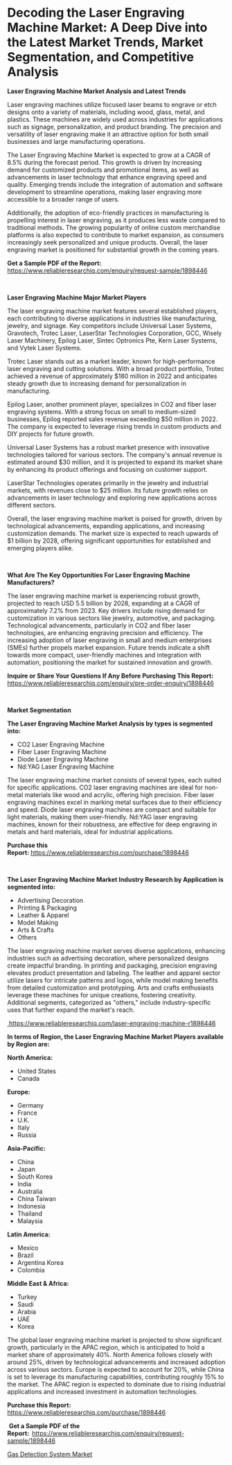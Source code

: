 <p><h1>Decoding the Laser Engraving Machine Market: A Deep Dive into the Latest Market Trends, Market Segmentation, and Competitive Analysis</h1></p><p><strong>Laser Engraving Machine Market Analysis and Latest Trends</strong></p>
<p><p>Laser engraving machines utilize focused laser beams to engrave or etch designs onto a variety of materials, including wood, glass, metal, and plastics. These machines are widely used across industries for applications such as signage, personalization, and product branding. The precision and versatility of laser engraving make it an attractive option for both small businesses and large manufacturing operations.</p><p>The Laser Engraving Machine Market is expected to grow at a CAGR of 8.5% during the forecast period. This growth is driven by increasing demand for customized products and promotional items, as well as advancements in laser technology that enhance engraving speed and quality. Emerging trends include the integration of automation and software development to streamline operations, making laser engraving more accessible to a broader range of users.</p><p>Additionally, the adoption of eco-friendly practices in manufacturing is propelling interest in laser engraving, as it produces less waste compared to traditional methods. The growing popularity of online custom merchandise platforms is also expected to contribute to market expansion, as consumers increasingly seek personalized and unique products. Overall, the laser engraving market is positioned for substantial growth in the coming years.</p></p>
<p><strong>Get a Sample PDF of the Report:&nbsp;</strong> <a href="https://www.reliableresearchiq.com/enquiry/request-sample/1898446?utm_campaign=2927&utm_medium=2&utm_source=Github&utm_content=ia&utm_term=08042025&utm_id=laser-engraving-machine">https://www.reliableresearchiq.com/enquiry/request-sample/1898446</a></p>
<p>&nbsp;</p>
<p><strong>Laser Engraving Machine Major Market Players</strong></p>
<p><p>The laser engraving machine market features several established players, each contributing to diverse applications in industries like manufacturing, jewelry, and signage. Key competitors include Universal Laser Systems, Gravotech, Trotec Laser, LaserStar Technologies Corporation, GCC, Wisely Laser Machinery, Epilog Laser, Sintec Optronics Pte, Kern Laser Systems, and Vytek Laser Systems.</p><p>Trotec Laser stands out as a market leader, known for high-performance laser engraving and cutting solutions. With a broad product portfolio, Trotec achieved a revenue of approximately $180 million in 2022 and anticipates steady growth due to increasing demand for personalization in manufacturing.</p><p>Epilog Laser, another prominent player, specializes in CO2 and fiber laser engraving systems. With a strong focus on small to medium-sized businesses, Epilog reported sales revenue exceeding $50 million in 2022. The company is expected to leverage rising trends in custom products and DIY projects for future growth.</p><p>Universal Laser Systems has a robust market presence with innovative technologies tailored for various sectors. The company's annual revenue is estimated around $30 million, and it is projected to expand its market share by enhancing its product offerings and focusing on customer support.</p><p>LaserStar Technologies operates primarily in the jewelry and industrial markets, with revenues close to $25 million. Its future growth relies on advancements in laser technology and exploring new applications across different sectors.</p><p>Overall, the laser engraving machine market is poised for growth, driven by technological advancements, expanding applications, and increasing customization demands. The market size is expected to reach upwards of $1 billion by 2028, offering significant opportunities for established and emerging players alike.</p></p>
<p>&nbsp;</p>
<p><strong>What Are The Key Opportunities For Laser Engraving Machine Manufacturers?</strong></p>
<p><p>The laser engraving machine market is experiencing robust growth, projected to reach USD 5.5 billion by 2028, expanding at a CAGR of approximately 7.2% from 2023. Key drivers include rising demand for customization in various sectors like jewelry, automotive, and packaging. Technological advancements, particularly in CO2 and fiber laser technologies, are enhancing engraving precision and efficiency. The increasing adoption of laser engraving in small and medium enterprises (SMEs) further propels market expansion. Future trends indicate a shift towards more compact, user-friendly machines and integration with automation, positioning the market for sustained innovation and growth.</p></p>
<p><strong>Inquire or Share Your Questions If Any Before Purchasing This Report:</strong> <a href="https://www.reliableresearchiq.com/enquiry/pre-order-enquiry/1898446?utm_campaign=2927&utm_medium=2&utm_source=Github&utm_content=ia&utm_term=08042025&utm_id=laser-engraving-machine">https://www.reliableresearchiq.com/enquiry/pre-order-enquiry/1898446</a></p>
<p>&nbsp;</p>
<p><strong>Market Segmentation</strong></p>
<p><strong>The Laser Engraving Machine Market Analysis by types is segmented into:</strong></p>
<p><ul><li>CO2 Laser Engraving Machine</li><li>Fiber Laser Engraving Machine</li><li>Diode Laser Engraving Machine</li><li>Nd:YAG Laser Engraving Machine</li></ul></p>
<p><p>The laser engraving machine market consists of several types, each suited for specific applications. CO2 laser engraving machines are ideal for non-metal materials like wood and acrylic, offering high precision. Fiber laser engraving machines excel in marking metal surfaces due to their efficiency and speed. Diode laser engraving machines are compact and suitable for light materials, making them user-friendly. Nd:YAG laser engraving machines, known for their robustness, are effective for deep engraving in metals and hard materials, ideal for industrial applications.</p></p>
<p><strong>Purchase this Report:&nbsp;</strong><a href="https://www.reliableresearchiq.com/purchase/1898446?utm_campaign=2927&utm_medium=2&utm_source=Github&utm_content=ia&utm_term=08042025&utm_id=laser-engraving-machine">https://www.reliableresearchiq.com/purchase/1898446</a></p>
<p>&nbsp;</p>
<p><strong>The Laser Engraving Machine Market Industry Research by Application is segmented into:</strong></p>
<p><ul><li>Advertising Decoration</li><li>Printing & Packaging</li><li>Leather & Apparel</li><li>Model Making</li><li>Arts & Crafts</li><li>Others</li></ul></p>
<p><p>The laser engraving machine market serves diverse applications, enhancing industries such as advertising decoration, where personalized designs create impactful branding. In printing and packaging, precision engraving elevates product presentation and labeling. The leather and apparel sector utilize lasers for intricate patterns and logos, while model making benefits from detailed customization and prototyping. Arts and crafts enthusiasts leverage these machines for unique creations, fostering creativity. Additional segments, categorized as "others," include industry-specific uses that further expand the market's reach.</p></p>
<p><a href="https://www.reliableresearchiq.com/laser-engraving-machine-r1898446?utm_campaign=2927&utm_medium=2&utm_source=Github&utm_content=ia&utm_term=08042025&utm_id=laser-engraving-machine">&nbsp;https://www.reliableresearchiq.com/laser-engraving-machine-r1898446</a></p>
<p><strong>In terms of Region, the Laser Engraving Machine Market Players available by Region are:</strong></p>
<p>
    <p> <strong> North America: </strong>
        <ul>
            <li>United States</li>
            <li>Canada</li>
        </ul>
        </p> 
    <p> <strong> Europe: </strong>
        <ul>
            <li>Germany</li>
            <li>France</li>
            <li>U.K.</li>
            <li>Italy</li>
            <li>Russia</li>
        </ul>
        </p> 
    <p> <strong> Asia-Pacific: </strong>
        <ul>
            <li>China</li>
            <li>Japan</li>
            <li>South Korea</li>
            <li>India</li>
            <li>Australia</li>
            <li>China Taiwan</li>
            <li>Indonesia</li>
            <li>Thailand</li>
            <li>Malaysia</li>
        </ul>
        </p> 
    <p> <strong> Latin America: </strong>
        <ul>
            <li>Mexico</li>
            <li>Brazil</li>
            <li>Argentina Korea</li>
            <li>Colombia</li>
        </ul>
        </p> 
    <p> <strong> Middle East & Africa: </strong>
        <ul>
            <li>Turkey</li>
            <li>Saudi</li>
            <li>Arabia</li>
            <li>UAE</li>
            <li>Korea</li>
        </ul>
    </p>
    </p>
<p><p>The global laser engraving machine market is projected to show significant growth, particularly in the APAC region, which is anticipated to hold a market share of approximately 40%. North America follows closely with around 25%, driven by technological advancements and increased adoption across various sectors. Europe is expected to account for 20%, while China is set to leverage its manufacturing capabilities, contributing roughly 15% to the market. The APAC region is expected to dominate due to rising industrial applications and increased investment in automation technologies.</p></p>
<p><strong>Purchase this Report: </strong><a href="https://www.reliableresearchiq.com/purchase/1898446?utm_campaign=2927&utm_medium=2&utm_source=Github&utm_content=ia&utm_term=08042025&utm_id=laser-engraving-machine">https://www.reliableresearchiq.com/purchase/1898446</a></p>
<p>&nbsp;<strong>Get a Sample PDF of the Report:&nbsp;&nbsp;</strong><a href="https://www.reliableresearchiq.com/enquiry/request-sample/1898446?utm_campaign=2927&utm_medium=2&utm_source=Github&utm_content=ia&utm_term=08042025&utm_id=laser-engraving-machine">https://www.reliableresearchiq.com/enquiry/request-sample/1898446</a></p>
<p><strong></strong></p>
<p><p><a href="https://github.com/sapsaidamary/Market-Research-Report-List-1/blob/main/gas-detection-system-market.md?utm_campaign=2927&utm_medium=2&utm_source=Github&utm_content=ia&utm_term=08042025&utm_id=laser-engraving-machine">Gas Detection System Market</a></p></p>
